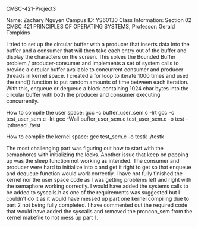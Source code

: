 CMSC-421-Project3

Name: Zachary Nguyen Campus ID: YS60130 Class Information: Section 02 CMSC 421 PRINCIPLES OF OPERATING SYSTEMS, Professor: Gerald Tompkins

I tried to set up the circular buffer with a producer that inserts data into the buffer and a consumer that will then take 
each entry out of the buffer and display the characters on the screen. This solves the Bounded Buffer problem / producer-consumer and 
implements a set of system calls to provide a circular buffer available to concurrent consumer and producer threads in kernel space. I created
a for loop to iterate 1000 times and used the rand() function to put random amounts of time between each iteration. With this, enqueue or dequeue a
block containing 1024 char bytes into the circular buffer with both the producer and consumer executing concurrently.

How to compile the user space:
gcc -c buffer_user_sem.c -lrt
gcc -c test_user_sem.c -lrt
gcc -Wall buffer_user_sem.c test_user_sem.c -o test -lpthread
./test

How to complie the kernel space:
gcc test_sem.c -o testk
./testk

The most challenging part was figuring out how to start with the semaphores with initializing the locks. Another issue 
that keep on popping up was the sleep function not working as intended. The consumer and producer were hard to initialize into
c and get it right to get so that enqueue and dequeue function would work correctly. I have not fully finished the kernel nor the user space
code as I was getting problems left and right with the semaphore working correctly. I would have added the systems calls to be
added to syscalls.h as one of the requirements was suggested but I couldn't do it as it would have messed up part one kernel compiling due to
part 2 not being fully completed. I have commented out the required code that would have added the syscalls and removed the proncon_sem from the kernel
makefile to not mess up part 1.
